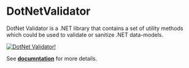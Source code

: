 # DotNetValidator
DotNet Validator is a .NET library that contains a set of utility methods which could be used to validate or sanitize .NET data-models.

[![DotNet Validator!](https://raw.githubusercontent.com/FawzyMokhtar/DotNetValidator/master/ICON.ico "DotNet Validator")](https://dotnetvalidator.github.io "DotNet Validator Documentation")

See **[documntation](https://fawzymokhtar.github.io/DotNetValidator-Docs "DotNet Validator Documentation")** for more details.
